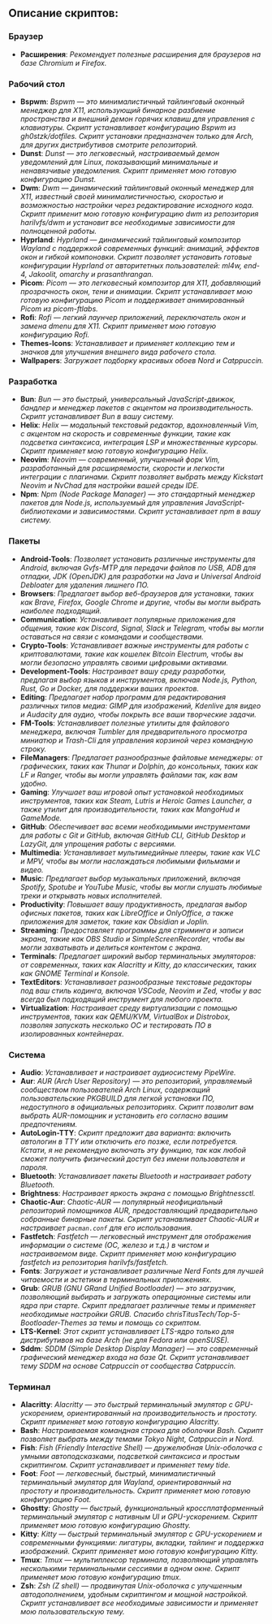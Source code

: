 ## Описание скриптов:

### Браузер

- **Расширения**: *Рекомендует полезные расширения для браузеров на базе Chromium и Firefox.*

### Рабочий стол

- **Bspwm**: *Bspwm — это минималистичный тайлинговый оконный менеджер для X11, использующий бинарное разбиение пространства и внешний демон горячих клавиш для управления с клавиатуры. Скрипт устанавливает конфигурацию Bspwm из gh0stzk/dotfiles. Скрипт установки предназначен только для Arch, для других дистрибутивов смотрите репозиторий.*
- **Dunst**: *Dunst — это легковесный, настраиваемый демон уведомлений для Linux, показывающий минимальные и ненавязчивые уведомления. Скрипт применяет мою готовую конфигурацию Dunst.*
- **Dwm**: *Dwm — динамический тайлинговый оконный менеджер для X11, известный своей минималистичностью, скоростью и возможностью настройки через редактирование исходного кода. Скрипт применит мою готовую конфигурацию dwm из репозитория harilvfs/dwm и установит все необходимые зависимости для полноценной работы.*
- **Hyprland**: *Hyprland — динамический тайлинговый композитор Wayland с поддержкой современных функций: анимаций, эффектов окон и гибкой компоновки. Скрипт позволяет установить готовые конфигурации Hyprland от авторитетных пользователей: ml4w, end-4, Jakoolit, omarchy и prasanthrangan.*
- **Picom**: *Picom — это легковесный композитор для X11, добавляющий прозрачность окон, тени и анимации. Скрипт устанавливает мою готовую конфигурацию Picom и поддерживает анимированный Picom из picom-ftlabs.*
- **Rofi**: *Rofi — легкий лаунчер приложений, переключатель окон и замена dmenu для X11. Скрипт применяет мою готовую конфигурацию Rofi.*
- **Themes-Icons**: *Устанавливает и применяет коллекцию тем и значков для улучшения внешнего вида рабочего стола.*
- **Wallpapers**: *Загружает подборку красивых обоев Nord и Catppuccin.*

### Разработка

- **Bun**: *Bun — это быстрый, универсальный JavaScript-движок, бандлер и менеджер пакетов с акцентом на производительность. Скрипт устанавливает Bun в вашу систему.*
- **Helix**: *Helix — модальный текстовый редактор, вдохновленный Vim, с акцентом на скорость и современные функции, такие как подсветка синтаксиса, интеграция LSP и множественные курсоры. Скрипт применяет мою готовую конфигурацию Helix.*
- **Neovim**: *Neovim — современный, улучшенный форк Vim, разработанный для расширяемости, скорости и легкости интеграции с плагинами. Скрипт позволяет выбрать между Kickstart Neovim и NvChad для настройки вашей среды IDE.*
- **Npm**: *Npm (Node Package Manager) — это стандартный менеджер пакетов для Node.js, используемый для управления JavaScript-библиотеками и зависимостями. Скрипт устанавливает npm в вашу систему.*

### Пакеты

- **Android-Tools**: *Позволяет установить различные инструменты для Android, включая Gvfs-MTP для передачи файлов по USB, ADB для отладки, JDK (OpenJDK) для разработки на Java и Universal Android Debloater для удаления лишнего ПО.*
- **Browsers**: *Предлагает выбор веб-браузеров для установки, таких как Brave, Firefox, Google Chrome и другие, чтобы вы могли выбрать наиболее подходящий.*
- **Communication**: *Устанавливает популярные приложения для общения, такие как Discord, Signal, Slack и Telegram, чтобы вы могли оставаться на связи с командами и сообществами.*
- **Crypto-Tools**: *Устанавливает важные инструменты для работы с криптовалютами, такие как кошелек Bitcoin Electrum, чтобы вы могли безопасно управлять своими цифровыми активами.*
- **Development-Tools**: *Настраивает вашу среду разработки, предлагая выбор языков и инструментов, включая Node.js, Python, Rust, Go и Docker, для поддержки ваших проектов.*
- **Editing**: *Предлагает набор программ для редактирования различных типов медиа: GIMP для изображений, Kdenlive для видео и Audacity для аудио, чтобы покрыть все ваши творческие задачи.*
- **FM-Tools**: *Устанавливает полезные утилиты для файлового менеджера, включая Tumbler для предварительного просмотра миниатюр и Trash-Cli для управления корзиной через командную строку.*
- **FileManagers**: *Предлагает разнообразные файловые менеджеры: от графических, таких как Thunar и Dolphin, до консольных, таких как LF и Ranger, чтобы вы могли управлять файлами так, как вам удобно.*
- **Gaming**: *Улучшает ваш игровой опыт установкой необходимых инструментов, таких как Steam, Lutris и Heroic Games Launcher, а также утилит для производительности, таких как MangoHud и GameMode.*
- **GitHub**: *Обеспечивает вас всеми необходимыми инструментами для работы с Git и GitHub, включая GitHub CLI, GitHub Desktop и LazyGit, для упрощения работы с версиями.*
- **Multimedia**: *Устанавливает мультимедийные плееры, такие как VLC и MPV, чтобы вы могли наслаждаться любимыми фильмами и видео.*
- **Music**: *Предлагает выбор музыкальных приложений, включая Spotify, Spotube и YouTube Music, чтобы вы могли слушать любимые треки и открывать новых исполнителей.*
- **Productivity**: *Повышает вашу продуктивность, предлагая выбор офисных пакетов, таких как LibreOffice и OnlyOffice, а также приложения для заметок, такие как Obsidian и Joplin.*
- **Streaming**: *Предоставляет программы для стриминга и записи экрана, такие как OBS Studio и SimpleScreenRecorder, чтобы вы могли захватывать и делиться контентом с экрана.*
- **Terminals**: *Предлагает широкий выбор терминальных эмуляторов: от современных, таких как Alacritty и Kitty, до классических, таких как GNOME Terminal и Konsole.*
- **TextEditors**: *Устанавливает разнообразные текстовые редакторы под ваш стиль кодинга, включая VSCode, Neovim и Zed, чтобы у вас всегда был подходящий инструмент для любого проекта.*
- **Virtualization**: *Настраивает среду виртуализации с помощью инструментов, таких как QEMU/KVM, VirtualBox и Distrobox, позволяя запускать несколько ОС и тестировать ПО в изолированных контейнерах.*

### Система

- **Audio**: *Устанавливает и настраивает аудиосистему PipeWire.*
- **Aur**: *AUR (Arch User Repository) — это репозиторий, управляемый сообществом пользователей Arch Linux, содержащий пользовательские PKGBUILD для легкой установки ПО, недоступного в официальных репозиториях. Скрипт позволит вам выбрать AUR-помощник и установить его согласно вашим предпочтениям.*
- **AutoLogin-TTY**: *Скрипт предложит два варианта: включить автологин в TTY или отключить его позже, если потребуется. Кстати, я не рекомендую включать эту функцию, так как любой сможет получить физический доступ без имени пользователя и пароля.*
- **Bluetooth**: *Устанавливает пакеты Bluetooth и настраивает работу Bluetooth.*
- **Brightness**: *Настраивает яркость экрана с помощью Brightnessctl.*
- **Chaotic-Aur**: *Chaotic-AUR — популярный неофициальный репозиторий помощников AUR, предоставляющий предварительно собранные бинарные пакеты. Скрипт устанавливает Chaotic-AUR и настраивает `pacman.conf` для его использования.*
- **Fastfetch**: *Fastfetch — легковесный инструмент для отображения информации о системе (ОС, железо и т.д.) в чистом и настраиваемом виде. Скрипт применяет мою конфигурацию fastfetch из репозитория harilvfs/fastfetch.*
- **Fonts**: *Загружает и устанавливает различные Nerd Fonts для лучшей читаемости и эстетики в терминальных приложениях.*
- **Grub**: *GRUB (GNU GRand Unified Bootloader) — это загрузчик, позволяющий выбирать и загружать операционные системы или ядра при старте. Скрипт предлагает различные темы и применяет необходимые настройки GRUB. Спасибо chrisTitusTech/Top-5-Bootloader-Themes за темы и помощь со скриптом.*
- **LTS-Kernel**: *Этот скрипт устанавливает LTS-ядро только для дистрибутивов на базе Arch (не для Fedora или openSUSE).*
- **Sddm**: *SDDM (Simple Desktop Display Manager) — это современный графический менеджер входа на базе Qt. Скрипт устанавливает тему SDDM на основе Catppuccin от сообщества Catppuccin.*

### Терминал

- **Alacritty**: *Alacritty — это быстрый терминальный эмулятор с GPU-ускорением, ориентированный на производительность и простоту. Скрипт применяет мою готовую конфигурацию Alacritty.*
- **Bash**: *Настраиваемая командная строка для оболочки Bash. Скрипт позволяет выбрать между темами Tokyo Night, Catppuccin и Nord.*
- **Fish**: *Fish (Friendly Interactive Shell) — дружелюбная Unix-оболочка с умными автоподсказками, подсветкой синтаксиса и простым скриптингом. Скрипт устанавливает и применяет тему tide.*
- **Foot**: *Foot — легковесный, быстрый, минималистичный терминальный эмулятор для Wayland, ориентированный на простоту и производительность. Скрипт применяет мою готовую конфигурацию Foot.*
- **Ghostty**: *Ghostty — быстрый, функциональный кроссплатформенный терминальный эмулятор с нативным UI и GPU-ускорением. Скрипт применяет мою готовую конфигурацию Ghostty.*
- **Kitty**: *Kitty — быстрый терминальный эмулятор с GPU-ускорением и современными функциями: лигатуры, вкладки, тайлинг и поддержка изображений. Скрипт применяет мою готовую конфигурацию Kitty.*
- **Tmux**: *Tmux — мультиплексор терминала, позволяющий управлять несколькими терминальными сессиями в одном окне. Скрипт применяет мою готовую конфигурацию tmux.*
- **Zsh**: *Zsh (Z shell) — продвинутая Unix-оболочка с улучшенным автодополнением, удобным скриптингом и мощной настройкой. Скрипт устанавливает все необходимые зависимости и применяет мою пользовательскую тему.*
